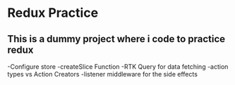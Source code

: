 # Redux Practice 
##  This is a dummy project where i code to practice redux
-Configure store
-createSlice Function
-RTK Query for data fetching 
-action types vs Action Creators 
-listener middleware for the side effects 


